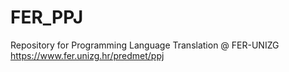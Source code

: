 # FER_PPJ
Repository for Programming Language Translation @ FER-UNIZG
https://www.fer.unizg.hr/predmet/ppj
